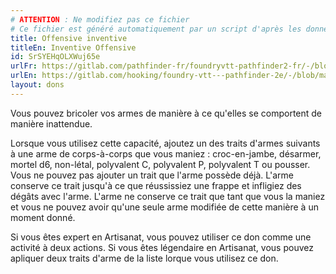 ```yaml
---
# ATTENTION : Ne modifiez pas ce fichier
# Ce fichier est généré automatiquement par un script d'après les données du module Foundry VTT officiel et de sa traduction
title: Offensive inventive
titleEn: Inventive Offensive
id: SrSYEHqOLXWuj65e
urlFr: https://gitlab.com/pathfinder-fr/foundryvtt-pathfinder2-fr/-/blob/master/data/feats/SrSYEHqOLXWuj65e.htm
urlEn: https://gitlab.com/hooking/foundry-vtt---pathfinder-2e/-/blob/master/packs/data/feats.db/inventive-offensive.json
layout: dons
---
```

Vous pouvez bricoler vos armes de manière à ce qu'elles se comportent de manière inattendue.

Lorsque vous utilisez cette capacité, ajoutez un des traits d'armes suivants à une arme de corps-à-corps que vous maniez : croc-en-jambe, désarmer, mortel d6, non-létal, polyvalent C, polyvalent P, polyvalent T ou pousser. Vous ne pouvez pas ajouter un trait que l'arme possède déjà. L'arme conserve ce trait jusqu'à ce que réussissiez une frappe et infligiez des dégâts avec l'arme. L'arme ne conserve ce trait que tant que vous la maniez et vous ne pouvez avoir qu'une seule arme modifiée de cette manière à un moment donné.

Si vous êtes expert en Artisanat, vous pouvez utiliser ce don comme une activité à deux actions. Si vous êtes légendaire en Artisanat, vous pouvez apliquer deux traits d'arme de la liste lorque vous utilisez ce don.
